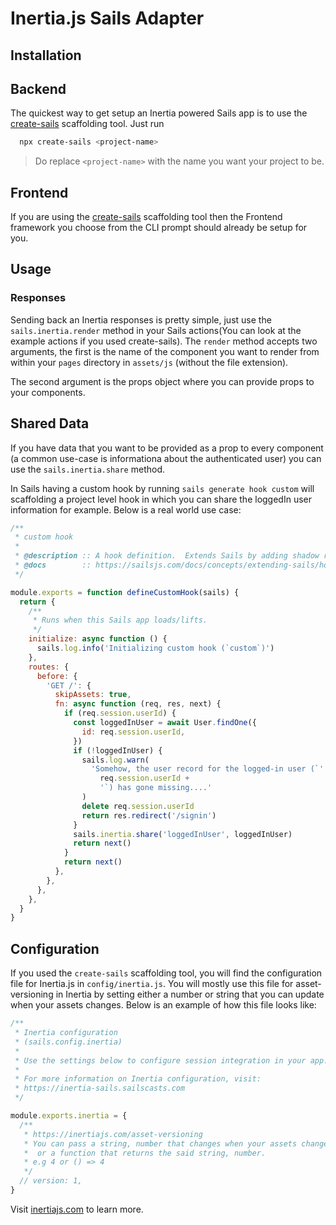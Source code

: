 # Inertia.js Sails Adapter

## Installation

## Backend

The quickest way to get setup an Inertia powered Sails app is to use the [create-sails](https://github.com/sailscastshq/create-sails) scaffolding tool. Just run

```sh
  npx create-sails <project-name>
```

> Do replace `<project-name>` with the name you want your project to be.

## Frontend
If you are using the [create-sails](https://github.com/sailscastshq/create-sails) scaffolding tool then the Frontend framework you choose from the CLI prompt should already be setup for you.

## Usage

### Responses

Sending back an Inertia responses is pretty simple, just use the `sails.inertia.render` method in your Sails actions(You can look at the example actions if you used create-sails). The `render` method accepts two arguments, the first is the name of the component you want to render from within your `pages` directory in `assets/js` (without the file extension).

The second argument is the props object where you can provide props to your components.

## Shared Data

If you have data that you want to be provided as a prop to every component (a common use-case is informationa about the authenticated user) you can use the `sails.inertia.share` method.

In Sails having a custom hook by running `sails generate hook custom` will scaffolding a project level hook in which you can share the loggedIn user information for example. Below is a real world use case:

```js
/**
 * custom hook
 *
 * @description :: A hook definition.  Extends Sails by adding shadow routes, implicit actions, and/or initialization logic.
 * @docs        :: https://sailsjs.com/docs/concepts/extending-sails/hooks
 */

module.exports = function defineCustomHook(sails) {
  return {
    /**
     * Runs when this Sails app loads/lifts.
     */
    initialize: async function () {
      sails.log.info('Initializing custom hook (`custom`)')
    },
    routes: {
      before: {
        'GET /': {
          skipAssets: true,
          fn: async function (req, res, next) {
            if (req.session.userId) {
              const loggedInUser = await User.findOne({
                id: req.session.userId,
              })
              if (!loggedInUser) {
                sails.log.warn(
                  'Somehow, the user record for the logged-in user (`' +
                    req.session.userId +
                    '`) has gone missing....'
                )
                delete req.session.userId
                return res.redirect('/signin')
              }
              sails.inertia.share('loggedInUser', loggedInUser)
              return next()
            }
            return next()
          },
        },
      },
    },
  }
}
```

## Configuration
If you used the `create-sails` scaffolding tool, you will find the configuration file for Inertia.js in `config/inertia.js`. You will mostly use this file for asset-versioning in Inertia by setting either a number or string that you can update when your assets changes. Below is an example of how this file looks like:

```js
/**
 * Inertia configuration
 * (sails.config.inertia)
 *
 * Use the settings below to configure session integration in your app.
 *
 * For more information on Inertia configuration, visit:
 * https://inertia-sails.sailscasts.com
 */

module.exports.inertia = {
  /**
   * https://inertiajs.com/asset-versioning
   * You can pass a string, number that changes when your assets change
   *  or a function that returns the said string, number.
   * e.g 4 or () => 4
   */
  // version: 1,
}
```


Visit [inertiajs.com](https://inertiajs.com/) to learn more.

